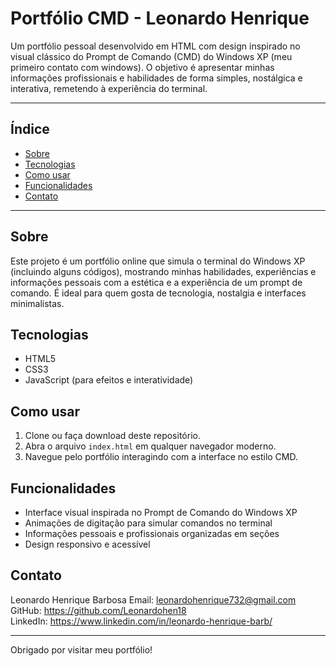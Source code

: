 # Portfólio CMD - Leonardo Henrique

Um portfólio pessoal desenvolvido em HTML com design inspirado no visual clássico do Prompt de Comando (CMD) do Windows XP (meu primeiro contato com windows). O objetivo é apresentar minhas informações profissionais e habilidades de forma simples, nostálgica e interativa, remetendo à experiência do terminal.

---

## Índice

- [Sobre](#sobre)
- [Tecnologias](#tecnologias)
- [Como usar](#como-usar)
- [Funcionalidades](#funcionalidades)
- [Contato](#contato)

---

## Sobre

Este projeto é um portfólio online que simula o terminal do Windows XP (incluindo alguns códigos), mostrando minhas habilidades, experiências e informações pessoais com a estética e a experiência de um prompt de comando. É ideal para quem gosta de tecnologia, nostalgia e interfaces minimalistas.

## Tecnologias

- HTML5
- CSS3
- JavaScript (para efeitos e interatividade)

## Como usar

1. Clone ou faça download deste repositório.
2. Abra o arquivo `index.html` em qualquer navegador moderno.
3. Navegue pelo portfólio interagindo com a interface no estilo CMD.

## Funcionalidades

- Interface visual inspirada no Prompt de Comando do Windows XP
- Animações de digitação para simular comandos no terminal
- Informações pessoais e profissionais organizadas em seções
- Design responsivo e acessível


## Contato

Leonardo Henrique Barbosa
Email: leonardohenrique732@gmail.com<br>
GitHub: https://github.com/Leonardohen18 <br>
LinkedIn: https://www.linkedin.com/in/leonardo-henrique-barb/<br>

---

Obrigado por visitar meu portfólio!
